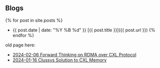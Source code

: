 
## Blogs


{% for post in site.posts %}
- {{ post.date | date: "%Y %B %d" }} [{{ post.title }}]({{ post.url }})
{% endfor %}



old page here:
- [2024-02-06 Forward Thinking on RDMA over CXL Protocol](blogs/20240206/index.md)
- [2024-01-16 Clussys Solution to CXL Memory](blogs/20240106/index.md)
